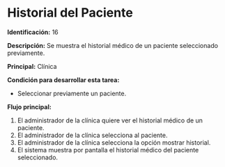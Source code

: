 # Historial del Paciente

**Identificación:** 16

**Descripción:** Se muestra el historial médico de un paciente seleccionado previamente.

**Principal:** Clínica

**Condición para desarrollar esta tarea:**

* Seleccionar previamente un paciente.

**Flujo principal:**

1. El administrador de la clínica quiere ver el historial médico de un paciente.
2. El administrador de la clínica selecciona al paciente.
3. El administrador de la clínica selecciona la opción mostrar historial.
4. El sistema muestra por pantalla el historial médico del paciente seleccionado.


